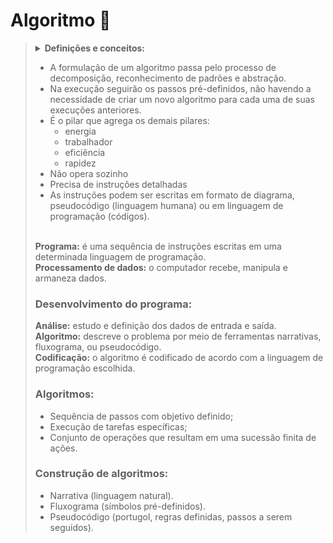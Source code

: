 # Algoritmo 📲

<blockquote>
  <details>
    <summary><strong>Definições e conceitos:</strong></summary>
    </br>
- Processo de resolução de problemas "step by step” utilizando instruções. O que precisa ser feito e qual a ordem de execução.</br>
- É uma sequência finita de etapas (passos), cada qual executável em um tempo finito, por um agente computacional, natural (humano) ou sintético (computador).</br>
- Um algoritmo é um plano, uma estratégia, ou um conjunto de instruções ordenadas para a solução de um problema ou execução de uma tarefa.</br>
</br>
  </details>
  
- A formulação de um algoritmo passa pelo processo de decomposição, reconhecimento de padrões e abstração.</br>
- Na execução seguirão os passos pré-definidos, não havendo a necessidade de criar um novo algoritmo para cada uma de suas execuções anteriores.</br>
- É o pilar que agrega os demais pilares:</br>
   - energia</br>
   - trabalhador</br>
   - eficiência</br>
   - rapidez</br>
- Não opera sozinho</br>
- Precisa de instruções detalhadas</br>
- As instruções podem ser escritas em formato de diagrama, pseudocódigo (linguagem humana) ou em linguagem de programação (códigos).</br>
</br>
<b>Programa:</b> é uma sequência de instruções escritas em uma determinada linguagem de programação.</br>
<b>Processamento de dados:</b> o computador recebe, manipula e armaneza dados.</br>

### Desenvolvimento do programa:

<b>Análise:</b> estudo e definição dos dados de entrada e saída.</br>
<b>Algoritmo:</b> descreve o problema por meio de ferramentas narrativas, fluxograma, ou pseudocódigo.</br>
<b>Codificação:</b> o algoritmo é codificado de acordo com a linguagem de programação escolhida.</br>

### Algoritmos:

- Sequência de passos com objetivo definido;
- Execução de tarefas específicas;
- Conjunto de operações que resultam em uma sucessão finita de ações.

### Construção de algoritmos:

- Narrativa (linguagem natural).
- Fluxograma (símbolos pré-definidos).
- Pseudocódigo (portugol, regras definidas, passos a serem seguidos).

